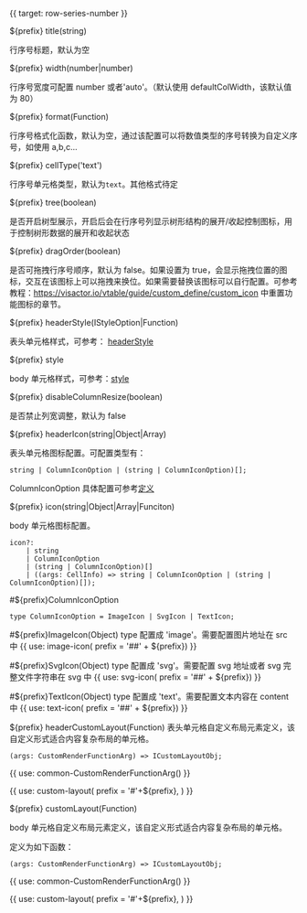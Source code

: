 {{ target: row-series-number }}

${prefix} title(string)

行序号标题，默认为空

${prefix} width(number|number)

行序号宽度可配置 number 或者'auto'。（默认使用 defaultColWidth，该默认值为 80）

${prefix} format(Function)

行序号格式化函数，默认为空，通过该配置可以将数值类型的序号转换为自定义序号，如使用 a,b,c...

${prefix} cellType('text')

行序号单元格类型，默认为`text`。其他格式待定

${prefix} tree(boolean)

是否开启树型展示，开启后会在行序号列显示树形结构的展开/收起控制图标，用于控制树形数据的展开和收起状态

${prefix} dragOrder(boolean)

是否可拖拽行序号顺序，默认为 false。如果设置为 true，会显示拖拽位置的图标，交互在该图标上可以拖拽来换位。如果需要替换该图标可以自行配置。可参考教程：https://visactor.io/vtable/guide/custom_define/custom_icon 中重置功能图标的章节。

${prefix} headerStyle(IStyleOption|Function)

表头单元格样式，可参考： [headerStyle](../option/PivotTable-columns-text#headerStyle.bgColor)

${prefix} style

body 单元格样式，可参考：[style](../option/ListTable-columns-text#style.bgColor)

${prefix} disableColumnResize(boolean)

是否禁止列宽调整，默认为 false

${prefix} headerIcon(string|Object|Array)

表头单元格图标配置。可配置类型有：

```
string | ColumnIconOption | (string | ColumnIconOption)[];
```

ColumnIconOption 具体配置可参考[定义](./ListTable-columns-text#icon.ColumnIconOption)

${prefix} icon(string|Object|Array|Funciton)

body 单元格图标配置。

```
icon?:
    | string
    | ColumnIconOption
    | (string | ColumnIconOption)[]
    | ((args: CellInfo) => string | ColumnIconOption | (string | ColumnIconOption)[]);
```

#${prefix}ColumnIconOption

```
type ColumnIconOption = ImageIcon | SvgIcon | TextIcon;
```

#${prefix}ImageIcon(Object)
type 配置成 'image'。需要配置图片地址在 src 中
{{ use: image-icon(  prefix = '##' + ${prefix}) }}

#${prefix}SvgIcon(Object)
type 配置成 'svg'。需要配置 svg 地址或者 svg 完整文件字符串在 svg 中
{{ use: svg-icon(  prefix = '##' + ${prefix}) }}

#${prefix}TextIcon(Object)
type 配置成 'text'。需要配置文本内容在 content 中
{{ use: text-icon(  prefix = '##' + ${prefix}) }}

${prefix} headerCustomLayout(Function)
表头单元格自定义布局元素定义，该自定义形式适合内容复杂布局的单元格。

```
(args: CustomRenderFunctionArg) => ICustomLayoutObj;
```

{{ use: common-CustomRenderFunctionArg() }}

{{ use: custom-layout(
    prefix =  '#'+${prefix},
) }}

${prefix} customLayout(Function)

body 单元格自定义布局元素定义，该自定义形式适合内容复杂布局的单元格。

定义为如下函数：

```
(args: CustomRenderFunctionArg) => ICustomLayoutObj;
```

{{ use: common-CustomRenderFunctionArg() }}

{{ use: custom-layout(
    prefix =  '#'+${prefix},
) }}
